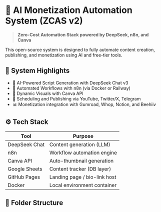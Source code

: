 # 💸 AI Monetization Automation System (ZCAS v2)

> **Zero-Cost Automation Stack powered by DeepSeek, n8n, and Canva**

This open-source system is designed to fully automate content creation, publishing, and monetization using AI and free-tier tools.

## 🧠 System Highlights

- 💬 AI-Powered Script Generation with DeepSeek Chat v3
- 🔁 Automated Workflows with n8n (via Docker or Railway)
- 🎨 Dynamic Visuals with Canva API
- 📅 Scheduling and Publishing via YouTube, Twitter/X, Telegram
- 📊 Monetization integration with Gumroad, Whop, Notion, and Beehiiv

## ⚙️ Tech Stack

| Tool          | Purpose                       |
|---------------|-------------------------------|
| DeepSeek Chat | Content generation (LLM)      |
| n8n           | Workflow automation engine     |
| Canva API     | Auto-thumbnail generation      |
| Google Sheets | Content tracker (DB layer)     |
| GitHub Pages  | Landing page / bio-link host   |
| Docker        | Local environment container    |

## 📂 Folder Structure